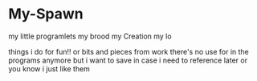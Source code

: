 # My-Spawn
my little programlets my brood my Creation my lo

things i do for fun!! or bits and pieces from work there's no use for in the programs anymore but i want to save in case i need to reference later or you know i just like them
